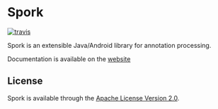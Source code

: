 # Spork

[![travis][travis-logo]][travis-link]

Spork is an extensible Java/Android library for annotation processing.

Documentation is available on the [website](http://spork.bytewelder.com)

## License

Spork is available through the [Apache License Version 2.0](http://www.apache.org/licenses/LICENSE-2.0).

[travis-logo]: https://travis-ci.org/ByteWelder/Spork.svg?branch=master
[travis-link]: https://travis-ci.org/ByteWelder/Spork

